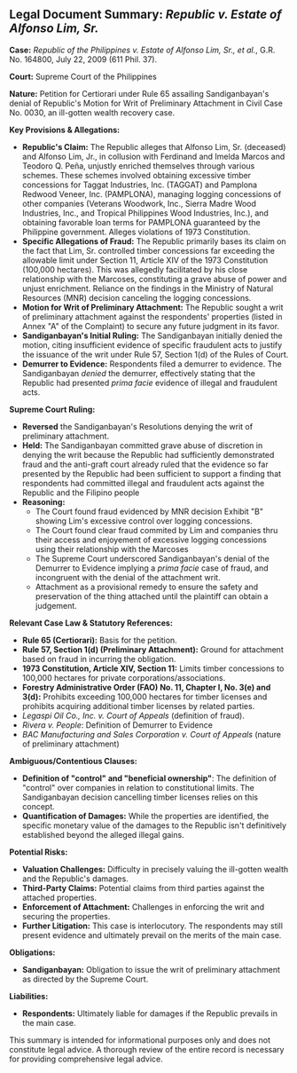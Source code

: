 ## Legal Document Summary: *Republic v. Estate of Alfonso Lim, Sr.*

**Case:** *Republic of the Philippines v. Estate of Alfonso Lim, Sr., et al.*, G.R. No. 164800, July 22, 2009 (611 Phil. 37).

**Court:** Supreme Court of the Philippines

**Nature:** Petition for Certiorari under Rule 65 assailing Sandiganbayan's denial of Republic's Motion for Writ of Preliminary Attachment in Civil Case No. 0030, an ill-gotten wealth recovery case.

**Key Provisions & Allegations:**

*   **Republic's Claim:** The Republic alleges that Alfonso Lim, Sr. (deceased) and Alfonso Lim, Jr., in collusion with Ferdinand and Imelda Marcos and Teodoro Q. Peña, unjustly enriched themselves through various schemes. These schemes involved obtaining excessive timber concessions for Taggat Industries, Inc. (TAGGAT) and Pamplona Redwood Veneer, Inc. (PAMPLONA), managing logging concessions of other companies (Veterans Woodwork, Inc., Sierra Madre Wood Industries, Inc., and Tropical Philippines Wood Industries, Inc.), and obtaining favorable loan terms for PAMPLONA guaranteed by the Philippine government. Alleges violations of 1973 Constitution.
*   **Specific Allegations of Fraud:** The Republic primarily bases its claim on the fact that Lim, Sr. controlled timber concessions far exceeding the allowable limit under Section 11, Article XIV of the 1973 Constitution (100,000 hectares). This was allegedly facilitated by his close relationship with the Marcoses, constituting a grave abuse of power and unjust enrichment.  Reliance on the findings in the Ministry of Natural Resources (MNR) decision canceling the logging concessions.
*   **Motion for Writ of Preliminary Attachment:** The Republic sought a writ of preliminary attachment against the respondents' properties (listed in Annex "A" of the Complaint) to secure any future judgment in its favor.
*   **Sandiganbayan's Initial Ruling:** The Sandiganbayan initially denied the motion, citing insufficient evidence of specific fraudulent acts to justify the issuance of the writ under Rule 57, Section 1(d) of the Rules of Court.
*   **Demurrer to Evidence:** Respondents filed a demurrer to evidence. The Sandiganbayan *denied* the demurrer, effectively stating that the Republic had presented *prima facie* evidence of illegal and fraudulent acts.

**Supreme Court Ruling:**

*   **Reversed** the Sandiganbayan's Resolutions denying the writ of preliminary attachment.
*   **Held:** The Sandiganbayan committed grave abuse of discretion in denying the writ because the Republic had sufficiently demonstrated fraud and the anti-graft court already ruled that the evidence so far presented by the Republic had been sufficient to support a finding that respondents had committed illegal and fraudulent acts against the Republic and the Filipino people
*   **Reasoning:**
    *   The Court found fraud evidenced by MNR decision Exhibit "B" showing Lim's excessive control over logging concessions.
    *   The Court found clear fraud commited by Lim and companies thru their access and enjoyement of excessive logging concessions using their relationship with the Marcoses
    *   The Supreme Court underscored Sandiganbayan's denial of the Demurrer to Evidence implying a *prima facie* case of fraud, and incongruent with the denial of the attachment writ.
    *   Attachment as a provisional remedy to ensure the safety and preservation of the thing attached until the plaintiff can obtain a judgement.

**Relevant Case Law & Statutory References:**

*   **Rule 65 (Certiorari):** Basis for the petition.
*   **Rule 57, Section 1(d) (Preliminary Attachment):** Ground for attachment based on fraud in incurring the obligation.
*   **1973 Constitution, Article XIV, Section 11:** Limits timber concessions to 100,000 hectares for private corporations/associations.
*   **Forestry Administrative Order (FAO) No. 11, Chapter I, No. 3(e) and 3(d):** Prohibits exceeding 100,000 hectares for timber licenses and prohibits acquiring additional timber licenses by related parties.
*   *Legaspi Oil Co., Inc. v. Court of Appeals* (definition of fraud).
* *Rivera v. People*: Definition of Demurrer to Evidence
*   *BAC Manufacturing and Sales Corporation v. Court of Appeals* (nature of preliminary attachment)

**Ambiguous/Contentious Clauses:**

*   **Definition of "control" and "beneficial ownership"**: The definition of "control" over companies in relation to constitutional limits. The Sandiganbayan decision cancelling timber licenses relies on this concept.
*   **Quantification of Damages:** While the properties are identified, the specific monetary value of the damages to the Republic isn't definitively established beyond the alleged illegal gains.

**Potential Risks:**

*   **Valuation Challenges:** Difficulty in precisely valuing the ill-gotten wealth and the Republic's damages.
*   **Third-Party Claims:** Potential claims from third parties against the attached properties.
*   **Enforcement of Attachment:** Challenges in enforcing the writ and securing the properties.
*   **Further Litigation:** This case is interlocutory. The respondents may still present evidence and ultimately prevail on the merits of the main case.

**Obligations:**

*   **Sandiganbayan:** Obligation to issue the writ of preliminary attachment as directed by the Supreme Court.

**Liabilities:**

*   **Respondents:** Ultimately liable for damages if the Republic prevails in the main case.

This summary is intended for informational purposes only and does not constitute legal advice. A thorough review of the entire record is necessary for providing comprehensive legal advice.
